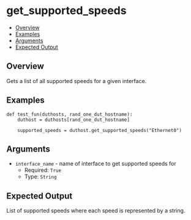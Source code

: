 # get_supported_speeds

- [Overview](#overview)
- [Examples](#examples)
- [Arguments](#arguments)
- [Expected Output](#expected-output)

## Overview
Gets a list of all supported speeds for a given interface.

## Examples
```
def test_fun(duthosts, rand_one_dut_hostname):
    duthost = duthosts[rand_one_dut_hostname]

    supported_speeds = duthost.get_supported_speeds("Ethernet0")
```

## Arguments
- `interface_name` - name of interface to get supported speeds for
    - Required: `True`
    - Type: `String`

## Expected Output
List of supported speeds where each speed is represented by a string.